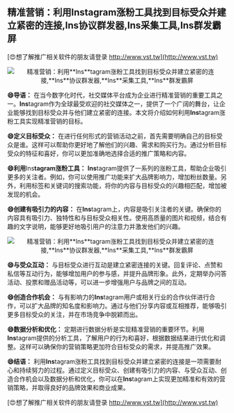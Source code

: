 ## **精准营销：利用**Ins**tagram涨粉工具找到目标受众并建立紧密的连接,**Ins**协议群发器,**Ins**采集工具,**Ins**群发霸屏**

[😍想了解推广相关软件的朋友请登录 http://www.vst.tw](http://www.vst.tw)

 <center><img src="https://vst.tw/MP4/tuiguang/png/1.png" alt="精准营销：利用**Ins**tagram涨粉工具找到目标受众并建立紧密的连接,**Ins**协议群发器,**Ins**采集工具,**Ins**群发霸屏"></center>

**😄导语：**
在当今数字化时代，社交媒体平台成为企业进行精准营销的重要工具之一。**Ins**tagram作为全球最受欢迎的社交媒体之一，提供了一个广阔的舞台，让企业能够找到目标受众并与他们建立紧密的连接。本文将介绍如何利用**Ins**tagram涨粉工具实现精准营销的目标。

**😄定义目标受众：**
在进行任何形式的营销活动之前，首先需要明确自己的目标受众是谁。这样可以帮助你更好地了解他们的兴趣、需求和购买行为。通过分析目标受众的特征和喜好，你可以更加准确地选择合适的推广策略和内容。

**😄利用**Ins**tagram涨粉工具：**
**Ins**tagram提供了一系列的涨粉工具，帮助企业吸引更多的关注者。例如，你可以使用推广功能来扩大品牌影响力，增加粉丝数量。另外，利用标签和关键词的搜索功能，将你的内容与目标受众的兴趣相匹配，增加被发现的机会。

**😄创建有吸引力的内容：**
在**Ins**tagram上，内容是吸引关注者的关键。确保你的内容具有吸引力、独特性和与目标受众相关性。使用高质量的图片和视频，结合有趣的文字说明，能够更好地吸引用户的注意力并激发他们的兴趣。

 <center><img src="https://vst.tw/MP4/tuiguang/png/5.png" alt="精准营销：利用**Ins**tagram涨粉工具找到目标受众并建立紧密的连接,**Ins**协议群发器,**Ins**采集工具,**Ins**群发霸屏"></center>

**😄与受众互动：**
与目标受众进行互动是建立紧密连接的关键。回复评论、点赞和私信等互动行为，能够增加用户的参与感，并提升品牌形象。此外，定期举办问答活动、投票和赠品活动等，可以进一步增强用户与品牌之间的互动。

**😄创造合作机会：**
与有影响力的**Ins**tagram用户或相关行业的合作伙伴进行合作，可以扩大品牌的知名度和影响力。通过与他们分享内容或互相推荐，能够吸引更多目标受众的关注，并在市场竞争中脱颖而出。

**😄数据分析和优化：**
定期进行数据分析是实现精准营销的重要环节。利用**Ins**tagram提供的分析工具，了解用户的行为和喜好，根据数据结果进行优化和调整。这样可以确保你的营销策略更加符合目标受众的需求，并提高推广效果。

**😄结语：**
利用**Ins**tagram涨粉工具找到目标受众并建立紧密的连接是一项需要耐心和持续努力的过程。通过定义目标受众、创建有吸引力的内容、与受众互动、创造合作机会以及数据分析和优化，你可以在**Ins**tagram上实现更加精准和有效的营销策略，并取得良好的品牌效果和商业成果。

[😍想了解推广相关软件的朋友请登录 http://www.vst.tw](http://www.vst.tw)



